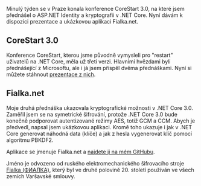 <!-- dcterms:title = Fialka.net a CoreStart - materiály z konference -->
<!-- dcterms:abstract = Minulý týden se v Praze konala konference CoreStart 3.0, na které jsem přednášel o ASP.NET Identity a kryptografii v .NET Core. Nyní dávám k dispozici prezentace a ukázkovou aplikaci Fialka.net. -->
<!-- dcterms:creator = Michal Altair Valášek -->
<!-- x4w:pictureUrl = /perex-pictures/20190706-corestart-a-fialka.jpg -->
<!-- x4w:pictureWidth = 150 -->
<!-- x4w:pictureHeight = 150 -->
<!-- x4w:coverUrl = /cover-pictures/20190706-corestart-a-fialka.jpg -->
<!-- x4w:coverCredits = Fichtenspargel via Wikimedia Commons, CC BY-SA -->
<!-- x4w:category = Akce a události -->
<!-- dcterms:date = 2019-06-14 -->

Minulý týden se v Praze konala konference CoreStart 3.0, na které jsem přednášel o ASP.NET Identity a kryptografii v .NET Core. Nyní dávám k dispozici prezentace a ukázkovou aplikaci Fialka.net.

## CoreStart 3.0

Konference CoreStart, kterou jsme původně vymysleli pro "restart" uživatelů na .NET Core, měla už třetí verzi. Hlavními hvězdami byli přednášející z Microsoftu, ale i já jsem přispěl dvěma přednáškami. Nyní si můžete stáhnout [prezentace z nich](https://www.cdn.altairis.cz/Blog/2019/20190607-corestart3.zip).

## Fialka.net

Moje druhá přednáška ukazovala kryptografické možnosti v .NET Core 3.0. Zaměřil jsem se na symetrické šifrování, protože .NET Core 3.0 bude konečně podporovat autentizované režimy AES, totiž GCM a CCM. Abych je předvedl, napsal jsem ukázkovou aplikaci. Kromě toho ukazuje i jak v .NET Core generovat náhodná data (klíče) a jak z hesla vygenerovat klíč pomocí algoritmu PBKDF2.

Aplikace se jmenuje Fialka.net a [najdete ji na mém GitHubu](https://github.com/ridercz/Fialka.net).

Jméno je odvozeno od ruského elektromechanického šifrovacího stroje [Fialka (ФИАЛКА)](https://www.cryptomuseum.com/crypto/fialka/), který byl ve druhé polovině 20. století používán ve všech zemích Varšavské smlouvy.